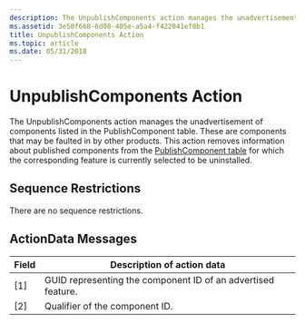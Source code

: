```yaml
---
description: The UnpublishComponents action manages the unadvertisement of components listed in the PublishComponent table.
ms.assetid: 3e50f668-6d08-405e-a5a4-f422041ef0b1
title: UnpublishComponents Action
ms.topic: article
ms.date: 05/31/2018
---
```


# UnpublishComponents Action

The UnpublishComponents action manages the unadvertisement of components listed in the PublishComponent table. These are components that may be faulted in by other products. This action removes information about published components from the [PublishComponent table](publishcomponent-table.md) for which the corresponding feature is currently selected to be uninstalled.

## Sequence Restrictions

There are no sequence restrictions.

## ActionData Messages



| Field | Description of action data                                   |
|-------|--------------------------------------------------------------|
| \[1\] | GUID representing the component ID of an advertised feature. |
| \[2\] | Qualifier of the component ID.                               |



 


